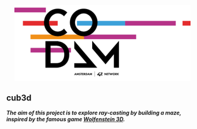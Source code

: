 <p align="center">
  <img src="https://github.com/qingqingqingli/readme_images/blob/master/codam_logo.png" height='200'>
</p>

## cub3d
***The aim of this project is to explore ray-casting by building a maze, inspired by the famous game [Wolfenstein 3D](http://users.atw.hu/wolf3d/).***